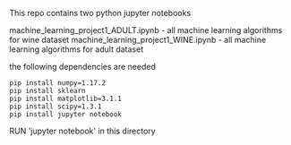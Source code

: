 This repo contains two python jupyter notebooks

machine_learning_project1_ADULT.ipynb - all machine learning algorithms for wine dataset
machine_learning_project1_WINE.ipynb - all machine learning algorithms for adult dataset

the following dependencies are needed
```
pip install numpy=1.17.2
pip install sklearn
pip install matplotlib=3.1.1
pip install scipy=1.3.1
pip install jupyter notebook
```

RUN 'jupyter notebook' in this directory 

